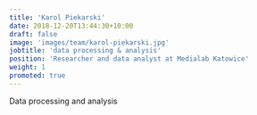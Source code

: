```yaml
---
title: 'Karol Piekarski'
date: 2018-12-20T13:44:30+10:00
draft: false
image: 'images/team/karol-piekarski.jpg'
jobtitle: 'data processing & analysis'
position: 'Researcher and data analyst at Medialab Katowice'
weight: 1
promoted: true
---
```


Data processing and analysis
